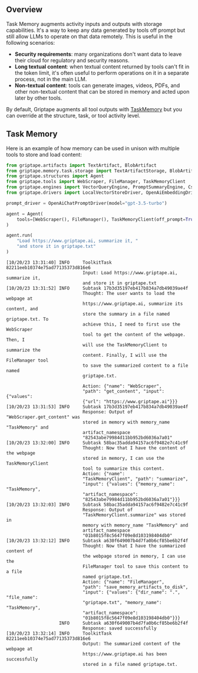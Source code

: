 ## Overview
Task Memory augments activity inputs and outputs with storage capabilities. It's a way to keep any data generated by tools off prompt but still allow LLMs to operate on that data remotely. This is useful in the following scenarios:

* **Security requirements**: many organizations don't want data to leave their cloud for regulatory and security reasons.
* **Long textual content**: when textual content returned by tools can't fit in the token limit, it's often useful to perform operations on it in a separate process, not in the main LLM.
* **Non-textual content**: tools can generate images, videos, PDFs, and other non-textual content that can be stored in memory and acted upon later by other tools.

By default, Griptape augments all tool outputs with [TaskMemory](../../reference/griptape/memory/task/task_memory.md) but you can override at the structure, task, or tool activity level.


## Task Memory
Here is an example of how memory can be used in unison with multiple tools to store and load content:

```python
from griptape.artifacts import TextArtifact, BlobArtifact
from griptape.memory.task.storage import TextArtifactStorage, BlobArtifactStorage
from griptape.structures import Agent
from griptape.tools import WebScraper, FileManager, TaskMemoryClient
from griptape.engines import VectorQueryEngine, PromptSummaryEngine, CsvExtractionEngine, JsonExtractionEngine
from griptape.drivers import LocalVectorStoreDriver, OpenAiEmbeddingDriver, OpenAiChatPromptDriver

prompt_driver = OpenAiChatPromptDriver(model="gpt-3.5-turbo")

agent = Agent(
    tools=[WebScraper(), FileManager(), TaskMemoryClient(off_prompt=True)]
)

agent.run(
    "Load https://www.griptape.ai, summarize it, "
    "and store it in griptape.txt"
)
```

```
[10/20/23 13:31:40] INFO     ToolkitTask 82211eeb10374e75ad77135373d816e6       
                             Input: Load https://www.griptape.ai, summarize it, 
                             and store it in griptape.txt                       
[10/20/23 13:31:52] INFO     Subtask 17b3d35197eb417b834a7db49039ae4f           
                             Thought: The user wants to load the webpage at     
                             https://www.griptape.ai, summarize its content, and
                             store the summary in a file named griptape.txt. To 
                             achieve this, I need to first use the WebScraper   
                             tool to get the content of the webpage. Then, I    
                             will use the TaskMemoryClient to summarize the  
                             content. Finally, I will use the FileManager tool  
                             to save the summarized content to a file named     
                             griptape.txt.                                      
                                                                                
                             Action: {"name": "WebScraper",     
                             "path": "get_content", "input": {"values":     
                             {"url": "https://www.griptape.ai"}}}               
[10/20/23 13:31:53] INFO     Subtask 17b3d35197eb417b834a7db49039ae4f           
                             Response: Output of "WebScraper.get_content" was
                             stored in memory with memory_name "TaskMemory" and 
                             artifact_namespace                                 
                             "82543abe79984d11bb952bd6036a7a01"                 
[10/20/23 13:32:00] INFO     Subtask 58bac35adda94157ac6f9482e7c41c9f           
                             Thought: Now that I have the content of the webpage
                             stored in memory, I can use the TaskMemoryClient
                             tool to summarize this content.                    
                             Action: {"name":                   
                             "TaskMemoryClient", "path": "summarize",    
                             "input": {"values": {"memory_name": "TaskMemory",  
                             "artifact_namespace":                              
                             "82543abe79984d11bb952bd6036a7a01"}}}              
[10/20/23 13:32:03] INFO     Subtask 58bac35adda94157ac6f9482e7c41c9f           
                             Response: Output of                             
                             "TaskMemoryClient.summarize" was stored in      
                             memory with memory_name "TaskMemory" and           
                             artifact_namespace                                 
                             "01b8015f8c5647f09e8d103198404db0"                 
[10/20/23 13:32:12] INFO     Subtask a630f649007b4d7fa0b6cf85be6b2f4f           
                             Thought: Now that I have the summarized content of 
                             the webpage stored in memory, I can use the        
                             FileManager tool to save this content to a file    
                             named griptape.txt.                                
                             Action: {"name": "FileManager",    
                             "path": "save_memory_artifacts_to_disk",       
                             "input": {"values": {"dir_name": ".", "file_name": 
                             "griptape.txt", "memory_name": "TaskMemory",       
                             "artifact_namespace":                              
                             "01b8015f8c5647f09e8d103198404db0"}}}              
                    INFO     Subtask a630f649007b4d7fa0b6cf85be6b2f4f           
                             Response: saved successfully                    
[10/20/23 13:32:14] INFO     ToolkitTask 82211eeb10374e75ad77135373d816e6       
                             Output: The summarized content of the webpage at   
                             https://www.griptape.ai has been successfully      
                             stored in a file named griptape.txt. 
```
